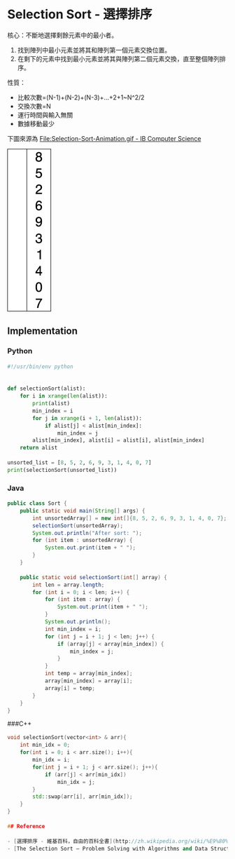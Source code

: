 # Selection Sort - 選擇排序

核心：不斷地選擇剩餘元素中的最小者。

1. 找到陣列中最小元素並將其和陣列第一個元素交換位置。
2. 在剩下的元素中找到最小元素並將其與陣列第二個元素交換，直至整個陣列排序。

性質：

- 比較次數=(N-1)+(N-2)+(N-3)+...+2+1~N^2/2
- 交換次數=N
- 運行時間與輸入無關
- 數據移動最少

下圖來源為 [File:Selection-Sort-Animation.gif - IB Computer Science](http://wiki.ibcsstudent.org/index.php?title=File:Selection-Sort-Animation.gif)

![Selection Sort](../images/selection_sort.gif)

## Implementation

### Python

```python
#!/usr/bin/env python


def selectionSort(alist):
    for i in xrange(len(alist)):
        print(alist)
        min_index = i
        for j in xrange(i + 1, len(alist)):
            if alist[j] < alist[min_index]:
                min_index = j
        alist[min_index], alist[i] = alist[i], alist[min_index]
    return alist

unsorted_list = [8, 5, 2, 6, 9, 3, 1, 4, 0, 7]
print(selectionSort(unsorted_list))
```

### Java

```java
public class Sort {
	public static void main(String[] args) {
		int unsortedArray[] = new int[]{8, 5, 2, 6, 9, 3, 1, 4, 0, 7};
		selectionSort(unsortedArray);
		System.out.println("After sort: ");
		for (int item : unsortedArray) {
			System.out.print(item + " ");
		}
	}

	public static void selectionSort(int[] array) {
		int len = array.length;
		for (int i = 0; i < len; i++) {
			for (int item : array) {
				System.out.print(item + " ");
			}
			System.out.println();
			int min_index = i;
			for (int j = i + 1; j < len; j++) {
				if (array[j] < array[min_index]) {
					min_index = j;
				}
			}
			int temp = array[min_index];
			array[min_index] = array[i];
			array[i] = temp;
		}
	}
}
```

###C++

```C++
void selectionSort(vector<int> & arr){
    int min_idx = 0;
    for(int i = 0; i < arr.size(); i++){
        min_idx = i;
        for(int j = i + 1; j < arr.size(); j++){
            if (arr[j] < arr[min_idx])
                min_idx = j;
        }
        std::swap(arr[i], arr[min_idx]);
    }
}

## Reference

- [選擇排序 - 維基百科，自由的百科全書](http://zh.wikipedia.org/wiki/%E9%80%89%E6%8B%A9%E6%8E%92%E5%BA%8F)
- [The Selection Sort — Problem Solving with Algorithms and Data Structures](http://interactivepython.org/runestone/static/pythonds/SortSearch/TheSelectionSort.html)

